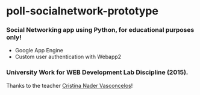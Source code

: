 # poll-socialnetwork-prototype
### Social Networking app using Python, for educational purposes only!

- Google App Engine
- Custom user authentication with Webapp2

### University Work for WEB Development Lab Discipline (2015).
Thanks to the teacher [Cristina Nader Vasconcelos](http://www.ic.uff.br/index.php/pt/pessoas/168-docente?docente=18)!
